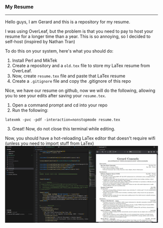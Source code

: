 ### My Resume
---

Hello guys, I am Gerard and this is a repository for my resume.

I was using OverLeaf, but the problem is that you need to pay to host your resume for a longer time than a year.
This is so annoying, so I decided to self-host (inspired by Nathan Tran)

To do this on your system, here's what you should do:

1. Install Perl and MikTek
2. Create a repository and a `old.tex` file to store my LaTex resume from OverLeaf.
3. Now, create `resume.tex` file and paste that LaTex resume
4. Create a `.gitignore` file and copy the .gitignore of this repo


Nice, we have our resume on github, now we will do the following, allowing you to see your edits after saving your `resume.tex`.

1. Open a command prompt and cd into your repo
2. Run the following: 
```
latexmk -pvc -pdf -interaction=nonstopmode resume.tex
```
3. Great! Now, do not close this terminal while editing.


Now, you should have a hot-reloading LaTex editor that doesn't require wifi (unless you need to import stuff from LaTex)
![alt text](native_latex_editor.gif)
